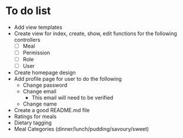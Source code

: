 # To do list

- Add view templates
- Create view for index, create, show, edit functions for the following controllers
  - [ ] Meal
  - [ ] Permission
  - [ ] Role
  - [ ] User
- Create homepage design
- Add profile page for user to do the following
  - Change password
  - Change email
    - This email will need to be verified
  - Change name
- Create a good README.md file
- Ratings for meals
- Dietary tagging
- Meal Categories (dinner/lunch/pudding/savoury/sweet)